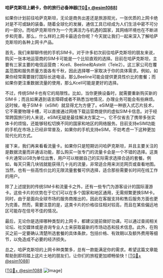 **哈萨克斯坦上網卡，你的旅行必备神器[[TG💪+ @esim1088](https://t.me/s/esim1088)]**

如果你计划前往哈萨克斯坦，无论是商务出差还是旅游观光，一张优质的上网卡绝对是不可或缺的装备。随着全球化的发展，通信工具已经成为人们生活中密不可分的一部分。而哈萨克斯坦作为一个充满活力与机遇的国家，其网络环境也在不断进步和完善。那么，什么样的上网卡最适合你呢？今天就让我们一起来深入了解哈萨克斯坦的各种上网卡产品。

首先，我们来聊聊传统的手机SIM卡。对于许多初次前往哈萨克斯坦的朋友来说，购买一张本地运营商的SIM卡可能是一个比较直观的选择。目前在哈萨克斯坦，主要有三家主要的电信运营商：Kcell、Beeline和Astelit（Tele2）。这三家公司在覆盖范围和服务质量方面各有千秋，因此选择哪一家取决于你的具体需求。例如，如果你经常需要拨打国际长途电话，那么Beeline可能会提供更具性价比的套餐；而如果你更注重数据流量的使用，那么Kcell可能是更好的选择。

不过，传统SIM卡也有它的局限性。比如，当你更换设备时，就需要重新购买新的SIM卡；而且如果遇到语言障碍或者不熟悉当地情况，办理业务可能会有些麻烦。这时候，电子SIM卡（eSIM）就显得尤为方便了。eSIM是一种嵌入式芯片技术，它不需要物理卡槽，可以直接通过网络下载运营商提供的虚拟SIM卡信息。对于经常跨国旅行的人来说，eSIM无疑是最佳解决方案之一。它不仅省去了携带多张实体卡的烦恼，还能够轻松切换不同的国家和地区的网络服务。目前支持eSIM功能的手机在市场上已经非常普及，如果你的手机支持eSIM，不妨考虑一下这种更加现代化的方式。

接下来，我们再来看看流量卡。如果你只是短期访问哈萨克斯坦，并且主要关注的是数据流量而非通话功能，那么购买一张专门的流量卡会是一个不错的选择。这类卡片通常以GB为单位出售，用户可以根据自己的实际需求选择合适的套餐。例如，每天只需几块钱就能获得几十兆的流量，非常适合用来浏览网页或查看地图。当然，也有一些高性价比的无限流量套餐可供选择，适合那些需要长时间在线工作的用户。

除了上述提到的传统SIM卡和流量卡之外，还有一些专门为游客设计的国际漫游卡。这些卡片的优势在于它们可以在多个国家和地区通用，无需频繁更换SIM卡。同时，由于是面向全球市场的服务商推出的，因此在客服支持和售后服务方面也更为完善。然而，需要注意的是，这类卡片的价格往往相对较高，而且在某些偏远地区可能存在信号不佳的情况。

最后，无论你是选择哪种类型的上网卡，都建议提前做好功课。可以通过查阅相关论坛、社交媒体或是咨询专业人士来获取最新的市场动态和技术信息。此外，在购买之前一定要确认清楚所选套餐的具体条款，包括价格、有效期以及额外费用等细节，以免造成不必要的经济损失。

总之，哈萨克斯坦的上网卡种类繁多，总有一款能满足你的需求。希望这篇文章能帮助到即将踏上这片土地的朋友们，让你们的旅程更加顺畅愉快！[[TG💪+ @esim1088](https://t.me/s/esim1088)]

[[TG💪+ @esim1088](https://t.me/s/esim1088) ![Image](https://i.postimg.cc/4NQfJmqS/Snipaste-2025-05-13-00-14-12.png)]